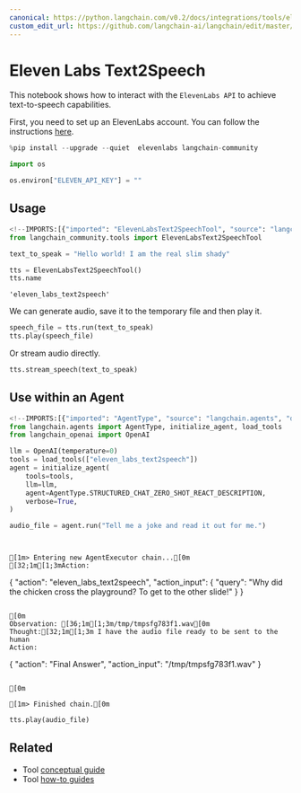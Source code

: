 ```yaml
---
canonical: https://python.langchain.com/v0.2/docs/integrations/tools/eleven_labs_tts/
custom_edit_url: https://github.com/langchain-ai/langchain/edit/master/docs/docs/integrations/tools/eleven_labs_tts.ipynb
---
```


# Eleven Labs Text2Speech

This notebook shows how to interact with the `ElevenLabs API` to achieve text-to-speech capabilities.

First, you need to set up an ElevenLabs account. You can follow the instructions [here](https://docs.elevenlabs.io/welcome/introduction).

```python
%pip install --upgrade --quiet  elevenlabs langchain-community
```

```python
import os

os.environ["ELEVEN_API_KEY"] = ""
```

## Usage

```python
<!--IMPORTS:[{"imported": "ElevenLabsText2SpeechTool", "source": "langchain_community.tools", "docs": "https://api.python.langchain.com/en/latest/tools/langchain_community.tools.eleven_labs.text2speech.ElevenLabsText2SpeechTool.html", "title": "Eleven Labs Text2Speech"}]-->
from langchain_community.tools import ElevenLabsText2SpeechTool

text_to_speak = "Hello world! I am the real slim shady"

tts = ElevenLabsText2SpeechTool()
tts.name
```

```output
'eleven_labs_text2speech'
```

We can generate audio, save it to the temporary file and then play it.

```python
speech_file = tts.run(text_to_speak)
tts.play(speech_file)
```

Or stream audio directly.

```python
tts.stream_speech(text_to_speak)
```

## Use within an Agent

```python
<!--IMPORTS:[{"imported": "AgentType", "source": "langchain.agents", "docs": "https://api.python.langchain.com/en/latest/agents/langchain.agents.agent_types.AgentType.html", "title": "Eleven Labs Text2Speech"}, {"imported": "initialize_agent", "source": "langchain.agents", "docs": "https://api.python.langchain.com/en/latest/agents/langchain.agents.initialize.initialize_agent.html", "title": "Eleven Labs Text2Speech"}, {"imported": "load_tools", "source": "langchain.agents", "docs": "https://api.python.langchain.com/en/latest/agent_toolkits/langchain_community.agent_toolkits.load_tools.load_tools.html", "title": "Eleven Labs Text2Speech"}, {"imported": "OpenAI", "source": "langchain_openai", "docs": "https://api.python.langchain.com/en/latest/llms/langchain_openai.llms.base.OpenAI.html", "title": "Eleven Labs Text2Speech"}]-->
from langchain.agents import AgentType, initialize_agent, load_tools
from langchain_openai import OpenAI
```

```python
llm = OpenAI(temperature=0)
tools = load_tools(["eleven_labs_text2speech"])
agent = initialize_agent(
    tools=tools,
    llm=llm,
    agent=AgentType.STRUCTURED_CHAT_ZERO_SHOT_REACT_DESCRIPTION,
    verbose=True,
)
```

```python
audio_file = agent.run("Tell me a joke and read it out for me.")
```
```output


[1m> Entering new AgentExecutor chain...[0m
[32;1m[1;3mAction:
```
{
"action": "eleven_labs_text2speech",
"action_input": {
"query": "Why did the chicken cross the playground? To get to the other slide!"
}
}
```

[0m
Observation: [36;1m[1;3m/tmp/tmpsfg783f1.wav[0m
Thought:[32;1m[1;3m I have the audio file ready to be sent to the human
Action:
```
{
"action": "Final Answer",
"action_input": "/tmp/tmpsfg783f1.wav"
}
```

[0m

[1m> Finished chain.[0m
```

```python
tts.play(audio_file)
```

## Related

- Tool [conceptual guide](/docs/concepts/#tools)
- Tool [how-to guides](/docs/how_to/#tools)